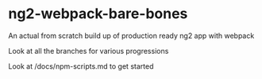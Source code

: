 # ng2-webpack-bare-bones

An actual from scratch build up of production ready ng2 app with webpack

Look at all the branches for various progressions

Look at /docs/npm-scripts.md to get started
